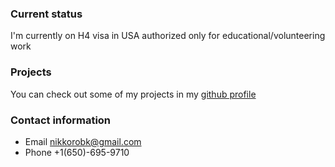 ### Current status
I'm currently on H4 visa in USA authorized only for educational/volunteering work

### Projects
You can check out some of my projects in my [github profile](https://github.com/insolia)

### Contact information
- Email nikkorobk@gmail.com
- Phone +1(650)-695-9710

